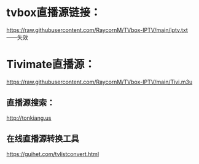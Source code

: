 # tvbox直播源链接：

https://raw.githubusercontent.com/RaycornM/TVbox-IPTV/main/iptv.txt ——失效

# Tivimate直播源：

https://raw.githubusercontent.com/RaycornM/TVbox-IPTV/main/Tivi.m3u

## 直播源搜索：

http://tonkiang.us

## 在线直播源转换工具

https://guihet.com/tvlistconvert.html
